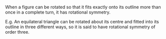 When a figure can be rotated so that it fits exactly onto its outline
more than once in a complete turn, it has rotational symmetry.

E.g. An equilateral triangle can be rotated about its centre and fitted
into its outline in three different ways, so it is said to have
rotational symmetry of order three.
